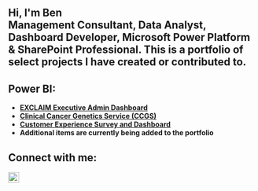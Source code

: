 <h2>Hi, I'm Ben <br/>Management Consultant, Data Analyst, Dashboard Developer, Microsoft Power Platform & SharePoint Professional. This is a portfolio of select projects I have created or contributed to.</h2>

<h2> Power BI:</h2>

- <b>[EXCLAIM Executive Admin Dashboard](https://github.com/BenKnudsen/EXCLAIM-Executive-Admin-Dashboard/tree/main)</b>
- <b>[Clinical Cancer Genetics Service (CCGS)](https://github.com/BenKnudsen/Clinical-Cancer-Genetics-Service-CCGS-/tree/main)</b>
- <b>[Customer Experience Survey and Dashboard](https://github.com/BenKnudsen/Customer-Experience-Dashboard/tree/main)</b>
- <b>Additional items are currently being added to the portfolio</b>


<h2> Connect with me:</h2>

[<img align="left" alt="JoshMadakor | LinkedIn" width="22px" src="https://cdn.jsdelivr.net/npm/simple-icons@v3/icons/linkedin.svg" />][linkedin]

[linkedin]: https://www.linkedin.com/in/benjamin-knudsen-b899009/

<!--
**joshmadakor1/joshmadakor1** is a ✨ _special_ ✨ repository because its `README.md` (this file) appears on your GitHub profile.

Here are some ideas to get you started:

- 🔭 I’m currently working on ...
- 🌱 I’m currently learning ...
- 👯 I’m looking to collaborate on ...
- 🤔 I’m looking for help with ...
- 💬 Ask me about ...
- 📫 How to reach me: ...
- 😄 Pronouns: ...
- ⚡ Fun fact: ...
-->
